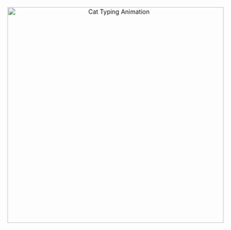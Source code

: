 <div align="center">
  <img src="https://media.giphy.com/media/HkFkuxrcSjeAhszTpS/giphy.gif" alt="Cat Typing Animation" width="500"/>
</div>
